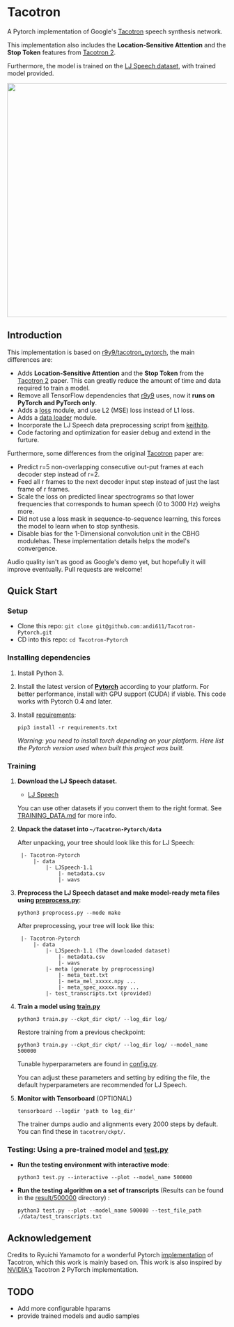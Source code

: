 # Tacotron
A Pytorch implementation of Google's [Tacotron](https://arxiv.org/pdf/1703.10135.pdf) speech synthesis network.

This implementation also includes the **Location-Sensitive Attention** and the **Stop Token** features from [Tacotron 2](https://arxiv.org/pdf/1712.05884.pdf).

Furthermore, the model is trained on the [LJ Speech dataset](https://keithito.com/LJ-Speech-Dataset/), with trained model provided.

<img src="https://i.imgur.com/zHp0fNS.png" width="1044" height="537">

## Introduction
This implementation is based on [r9y9/tacotron_pytorch](https://github.com/r9y9/tacotron_pytorch), the main differences are:
* Adds **Location-Sensitive Attention** and the **Stop Token** from the [Tacotron 2](https://arxiv.org/pdf/1712.05884.pdf) paper.
  This can greatly reduce the amount of time and data required to train a model.
* Remove all TensorFlow dependencies that [r9y9](https://github.com/r9y9/tacotron_pytorch) uses, now it **runs on PyTorch and PyTorch only**.
* Adds a [loss](model/loss.py) module, and use L2 (MSE) loss instead of L1 loss.
* Adds a [data loader](dataloader.py) module.
* Incorporate the LJ Speech data preprocessing script from [keithito](https://github.com/keithito/tacotron).
* Code factoring and optimization for easier debug and extend in the furture.

Furthermore, some differences from the original [Tacotron](https://arxiv.org/pdf/1703.10135.pdf) paper are:
* Predict r=5 non-overlapping consecutive out-put frames at each decoder step instead of r=2.
* Feed all r frames to the next decoder input step instead of just the last frame of r frames.
* Scale the loss on predicted linear spectrograms so that lower frequencies that corresponds to human speech (0 to 3000 Hz) weighs more.
* Did not use a loss mask in sequence-to-sequence learning, this forces the model to learn when to stop synthesis.
* Disable bias for the 1-Dimensional convolution unit in the CBHG modulehas.
These implementation details helps the model's convergence.

Audio quality isn't as good as Google's demo yet, but hopefully it will improve eventually. Pull requests are welcome!


## Quick Start

### Setup
* Clone this repo: `git clone git@github.com:andi611/Tacotron-Pytorch.git`
* CD into this repo: `cd Tacotron-Pytorch`

### Installing dependencies

1. Install Python 3.

2. Install the latest version of **[Pytorch](https://pytorch.org/get-started/locally/)** according to your platform. For better
	performance, install with GPU support (CUDA) if viable. This code works with Pytorch 0.4 and later.

3. Install [requirements](requirements.txt):
	```
	pip3 install -r requirements.txt
	```
	*Warning: you need to install torch depending on your platform. Here list the Pytorch version used when built this project was built.*


### Training

1. **Download the LJ Speech dataset.**
	* [LJ Speech](https://keithito.com/LJ-Speech-Dataset/)
	
	You can use other datasets if you convert them to the right format. See [TRAINING_DATA.md](https://github.com/keithito/tacotron/blob/master/TRAINING_DATA.md) for more info.

2. **Unpack the dataset into `~/Tacotron-Pytorch/data`**

	After unpacking, your tree should look like this for LJ Speech:
	```
	 |- Tacotron-Pytorch
		 |- data
			 |- LJSpeech-1.1
				 |- metadata.csv
				 |- wavs
	```

3. **Preprocess the LJ Speech dataset and make model-ready meta files using [preprocess.py](preprocess.py):**
	```
	python3 preprocess.py --mode make
	```

	After preprocessing, your tree will look like this:
	```
	 |- Tacotron-Pytorch
		 |- data
			 |- LJSpeech-1.1 (The downloaded dataset)
				 |- metadata.csv
				 |- wavs
			 |- meta (generate by preprocessing)
				 |- meta_text.txt 
				 |- meta_mel_xxxxx.npy ...
				 |- meta_spec_xxxxx.npy ...
			 |- test_transcripts.txt (provided)
	```

4. **Train a model using [train.py](train.py)**
	```
	python3 train.py --ckpt_dir ckpt/ --log_dir log/
	```

	Restore training from a previous checkpoint:
	```
	python3 train.py --ckpt_dir ckpt/ --log_dir log/ --model_name 500000
	```

	Tunable hyperparameters are found in [config.py](config.py). 
	
	You can adjust these parameters and setting by editing the file, the default hyperparameters are recommended for LJ Speech.

5. **Monitor with Tensorboard** (OPTIONAL)
	```
	tensorboard --logdir 'path to log_dir'
	```

	The trainer dumps audio and alignments every 2000 steps by default. You can find these in `tacotron/ckpt/`.


### Testing: Using a pre-trained model and [test.py](test.py)
* **Run the testing environment with interactive mode**:
	```
	python3 test.py --interactive --plot --model_name 500000
	```
* **Run the testing algorithm on a set of transcripts** (Results can be found in the [result/500000](result/500000) directory) :
	```
	python3 test.py --plot --model_name 500000 --test_file_path ./data/test_transcripts.txt
	```


## Acknowledgement
Credits to Ryuichi Yamamoto for a wonderful Pytorch [implementation]((https://github.com/r9y9/tacotron_pytorch)) of Tacotron, which this work is mainly based on. This work is also inspired by [NVIDIA's](https://github.com/NVIDIA/tacotron2) Tacotron 2 PyTorch implementation.

## TODO
* Add more configurable hparams
* provide trained models and audio samples

